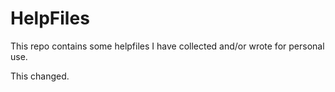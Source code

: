 # HelpFiles
This repo contains some helpfiles I have collected and/or wrote for personal use.

This changed.

